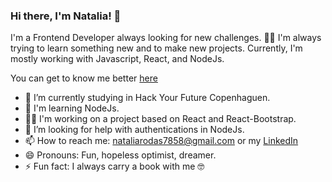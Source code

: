 ### Hi there, I'm Natalia! 👋

I'm a Frontend Developer always looking for new challenges. 🐱‍💻 I'm always trying to learn something new and to make new projects. Currently, I'm mostly working with Javascript, React, and NodeJs. 

You can get to know me better [here](https://www.linkedin.com/in/natalia-rodas-926523134/)

<!--
**NatsGt/NatsGt** is a ✨ _special_ ✨ repository because its `README.md` (this file) appears on your GitHub profile.
-->
- 🌱 I’m currently studying in Hack Your Future Copenhaguen.
- 🤩 I'm learning NodeJs.
- 👩‍💻 I'm working on a project based on React and React-Bootstrap. 
- 🤔 I’m looking for help with authentications in NodeJs.
- 📫 How to reach me: nataliarodas7858@gmail.com or my [LinkedIn](https://www.linkedin.com/in/natalia-rodas-926523134/)
- 😄 Pronouns: Fun, hopeless optimist, dreamer.
- ⚡ Fun fact: I always carry a book with me 🤓


